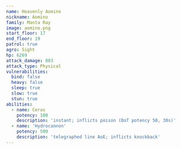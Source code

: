 ```yaml
---
name: Heavenly Aomino
nickname: Aomino
family: Manta Ray
image: aomino.png
start_floor: 17
end_floor: 19
patrol: true
agro: Sight
hp: 6269
attack_damage: 803
attack_type: Physical
vulnerabilities:
  bind: false
  heavy: false
  sleep: true
  slow: true
  stun: true
abilities:
  - name: Ceras
    potency: 100
    description: 'instant; inflicts poison (DoT potency 50, 30s)'
  - name: 'Hydrocannon'
    potency: 500
    description: 'telegraphed line AoE; inflicts knockback'
---
```

